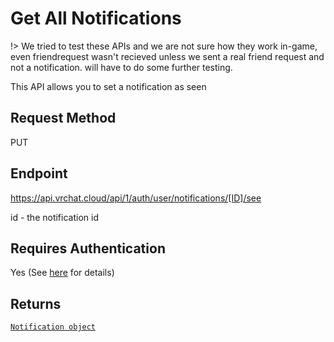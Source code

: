 # Get All Notifications

!> We tried to test these APIs and we are not sure how they work in-game, even friendrequest wasn't recieved unless we sent a real friend request and not a notification. will have to do some further testing.

This API allows you to set a notification as seen

## Request Method
PUT

## Endpoint
https://api.vrchat.cloud/api/1/auth/user/notifications/[ID]/see

id - the notification id

## Requires Authentication
Yes (See [here](Authorization.md) for details)

## Returns

[`Notification object`](Objects/Notification?id=notification-object)
